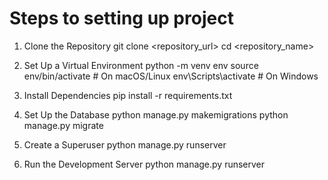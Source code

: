 #  Steps to setting up project

1. Clone the Repository
git clone <repository_url>
cd <repository_name>

2. Set Up a Virtual Environment
python -m venv env
source env/bin/activate  # On macOS/Linux
env\Scripts\activate  # On Windows

3. Install Dependencies
pip install -r requirements.txt

4. Set Up the Database
python manage.py makemigrations
python manage.py migrate

5. Create a Superuser
python manage.py runserver

6. Run the Development Server
python manage.py runserver
